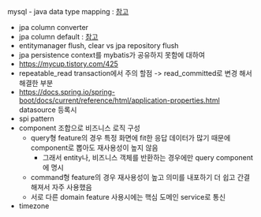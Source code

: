  mysql - java data type mapping : [참고](https://dev.mysql.com/doc/connector-j/en/connector-j-reference-type-conversions.html)
- jpa column converter
- jpa column default : [참고](https://gksdudrb922.tistory.com/279)
- entitymanager flush, clear vs jpa repository flush
- jpa persistence context를 mybatis가 공유하지 못함에 대하여
- https://mycup.tistory.com/425 
- repeatable_read transaction에서 주의 할점 -> read_committed로 변경 해서 해결한 부분
- https://docs.spring.io/spring-boot/docs/current/reference/html/application-properties.html datasource 등록시
- spi pattern
- component 조합으로 비즈니스 로직 구성
	- query형 feature의 경우 특정 화면에 fit한 응답 데이터가 많기 때문에 component로 뽑아도 재사용성이 높지 않음
		- 그래서 entity나, 비즈니스 객체를 반환하는 경우에만 query component에 명시
	- command형 feature의 경우 재사용성이 높고 의미를 내포하기 더 쉽고 간결해져서 자주 사용했음
	-  서로 다른 domain feature 사용시에는 핵심 도메인 service로 통신
- timezone
